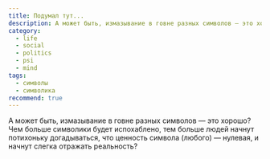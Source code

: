 ```yaml
---
title: Подумал тут...
description: А может быть, измазывание в говне разных символов — это хорошо?
category:
  - life
  - social
  - politics
  - psi
  - mind
tags:
  - символы
  - символика
recommend: true
---
```

А может быть, измазывание в говне разных символов — это хорошо? Чем больше символики будет испохаблено, 
тем больше людей начнут потихоньку догадываться, что ценность символа (любого) — нулевая, и начнут слегка 
отражать реальность?
